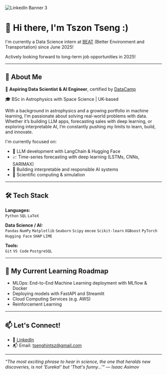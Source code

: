 ![LinkedIn Banner 3](https://github.com/user-attachments/assets/882dbdfc-ccd1-445f-831a-359603d8e2dd)
# 👋 Hi there, I'm Tszon Tseng :)

I'm currently a Data Science intern at [BEAT](https://www.beatzero.co.uk/) (Better Environment and Transportation) since June 2025!

Actively looking forward to long-term job opportunities in 2025!

---

## 🚀 About Me

🎯 **Aspiring Data Scientist & AI Engineer**, certified by [DataCamp](https://www.datacamp.com/certificate/AEDS0014305898265)

🎓 BSc in Astrophysics with Space Science | UK-based

With a background in astrophysics and a growing portfolio in machine learning, I'm passionate about solving real-world problems with data. Whether it’s building LLM apps, forecasting sales with deep learning, or exploring interpretable AI, I’m constantly pushing my limits to learn, build, and innovate.

I'm currently focused on:
- 🧠 LLM development with LangChain & Hugging Face
- 📈 Time-series forecasting with deep learning (LSTMs, CNNs, SARIMAX)
- 🔎 Building interpretable and responsible AI systems
- 🔬 Scientific computing & simulation

---

## 🛠️ Tech Stack

**Languages:**  
`Python` `SQL` `LaTeX`

**Data Science / AI:**  
`Pandas` `NumPy` `Matplotlib` `Seaborn` `Scipy` `emcee` `Scikit-learn` `XGBoost` `PyTorch` `Hugging Face` `SHAP` `LIME`

**Tools:**  
`Git` `VS Code` `PostgreSQL` 

---

## 🌱 My Current Learning Roadmap

- MLOps: End-to-End Machine Learning deployment with MLflow & Docker  
- Deploying models with FastAPI and Streamlit  
- Cloud Computing Services (e.g. AWS)  
- Reinforcement Learning

---

## 📫 Let's Connect!

- 💼 [LinkedIn](https://www.linkedin.com/in/tszon-tseng-a381aa297/)
- 📬 Email: tsenghintsz@gmail.com

---

*“The most exciting phrase to hear in science, the one that heralds new discoveries, is not 'Eureka!' but 'That's funny...'” — Isaac Asimov*
